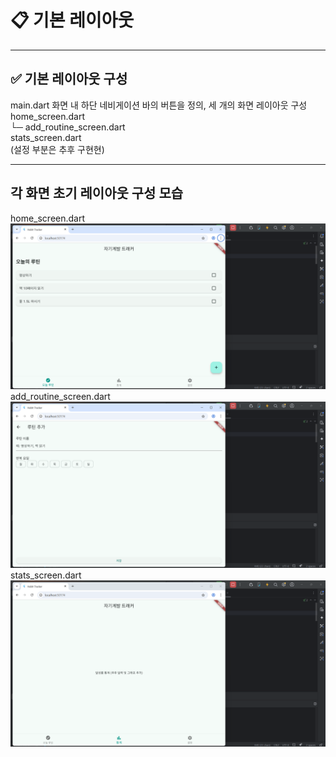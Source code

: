 # 📋 기본 레이아웃

---

## ✅ 기본 레이아웃 구성

main.dart 화면 내 하단 네비게이션 바의 버튼을 정의, 세 개의 화면 레이아웃 구성   
home_screen.dart   
└─ add_routine_screen.dart   
stats_screen.dart   
(설정 부분은 추후 구현현)

---

## 각 화면 초기 레이아웃 구성 모습

home_screen.dart 
![코드 실행 결과](./images/main.png)
add_routine_screen.dart
![코드 실행 결과](./images/add.png)
stats_screen.dart
![코드 실행 결과](./images/stats.png)